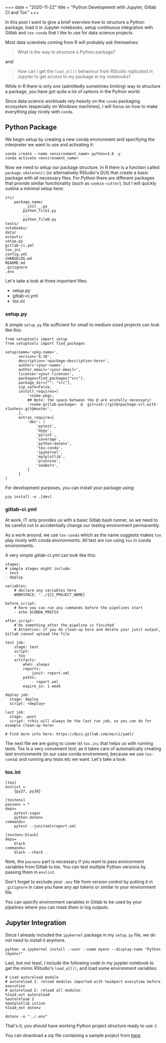+++ date = "2020-11-22" title = "Python Development with Jupyter, Gitlab CI and Tox" +++

In this post I want to give a brief overview how to structure a Python package, load it in Jupyter notebooks, setup continuous integration with Gitlab and `tox-conda` that I like to use for data science projects.

Most data scientists coming from R will probably ask themselves:

> What is *the* way to structure a Python package?

and:

> How can I get the `load_all()` behaviour from RStudio replicated in Jupyter to get access to my package in my notebooks?

While in R there is only one (admittedly sometimes limiting) way to structure a package, you have got quite a lot of options in the Python world.

Since data science workloads rely heavily on the `conda` packaging ecosystem (especially on Windows machines), I will focus on how to make everything play nicely with `conda`.

## Python Package

We begin setup by creating a new conda environment and specifying the interpreter we want to use and activating it:
```
conda create --name <environment_name> python=3.8 -y
conda activate <environment_name>
```

Now we need to setup our package structure. In R there is a function called `package.skeleton()` (or alternatively RStudio's GUI) that create a basic package with all necessary files. For Python there are different packages that provide similar functionality (such as `cookie-cutter`), but I will quickly outline a minimal setup here:

```
src/
    package_name/
        __init__.py
        python_file1.py
        ...
        python_fileN.py
tests/
notebooks/
data/
outputs/
setup.py
gitlab-ci.yml
tox.ini
config.yml
CHANGELOG.md
README.md
.gitignore
.env
```


Let's take a look at three important files:

- setup.py
- gitlab-ci.yml
- tox.ini

### setup.py

A simple `setup.py` file sufficient for small to medium sized projects can look like this:

```
from setuptools import setup
from setuptools import find_packages

setup(name='<pkg-name>',
      version='0.10',
      description='<package-description-here>',
      author='<your-name>',
      author_email='<your-email>',
      license='<your-license>',
      packages=find_packages("src"),
      package_dir={"": "src"},
      zip_safe=False,
      install_requires=[
          '<some-pkg>,
          ## Note: the space between the @ are acutally necessary!
          '<some-gitlab-package>  @  git+ssh://git@<package-url-with-slashes>.git@master',
      ],
      extras_require={
          'dev': [
              'pytest',
              'mypy',
              'pylint',
              'coverage',
              'python-dotenv',
              'tox-conda',
              'ipykernel',
              'matplotlib',
              'plotnine',
              'seaborn',
          ]
      }
)
```

For development purposes, you can install your package using:

```
pip install -e .[dev]
```

### gitlab-ci.yml

At work, IT only provides us with a basic Gitlab bash runner, so we need to be careful not to accidentially change our testing environment permanently.

As a work around, we use `tox-conda` which as the name suggests makes `tox` play nicely with conda environments. All test are run using `tox` in conda environments. 

A very simple gitlab-ci.yml can look like this:

```
stages:
# sample stages might include:
- test
- deploy

variables:
    # declare any variables here
    WORKSPACE: "../{CI_PROJECT_NAME}

before_script:
    # here you can run any commands before the pipelines start
    - echo $CONDA_PREFIX

after_script:
    # Do something after the pipeline is finished
    # Attention: if you do clean-up here and delete your junit output, Gitlab cannot upload the file 

test job:
    stage: test
    script:
    - tox
    artifacts:
        when: always
        reports: 
            junit: report.xml
        paths:
            - report.xml
        expire_in: 1 week

deploy job:
  stage: deploy
  script: <deploy>

last job:
  stage: .post
  script: <this will always be the last run job, so you can do for example clean-up here>

# Find more info here: https://docs.gitlab.com/ee/ci/yaml/
```

The next file we are going to cover ist `tox.ini` that helps us with running tests. Tox is a very convenient tool, as it takes care of automatically creating test environments (in our case conda environment, because we use `tox-conda`) and running any tests etc we want. Let's take a look:

### tox.ini

```
[tox]
envlist =
    {py37, py38}

[testenv]
passenv = *
deps=
    pytest-sugar
    python-dotenv
commands=
    pytest --junitxml=report.xml

[testenv:black]
deps=
    black
commands=
    black --check .
```

Note, the `passenv` part is necessary if you want to pass environment variables from Gitlab to tox. You can test multiple Python versions by passing them in `envlist`.


Don't forget to exclude your `.env` file from version control by putting it in `.gitignore` in case you have any api tokens or similar in your environment file.

You can specify environment variables in Gitlab to be used by your pipelines where you can mask them in log outputs.

## Jupyter Integration

Since I already included the `ipykernel` package in my `setup.py` file, we do not need to install it anymore. 

```
python -m ipykernel install --user --name myenv --display-name "Python (myenv)"
```

Last, but not least, I include the following code in my juypter notebook to get the mimic RStudio's `load_all()`, and load some environment variables:

```
# Load autoreload module 
# autoreload 1: reload modules imported with %aimport everytime before execution
# autoreload 2: reload all modules
%load_ext autoreload
%autoreload 2
%matplotlib inline
%load_ext dotenv

dotenv -o "../.env"
```

That's it, you should have working Python project structure ready to use :)

You can download a zip file containing a sample project from [here](data\python-sample-project.zip).
